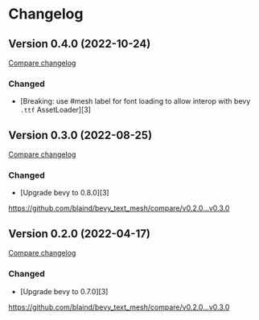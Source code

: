 # Changelog

[git_tag_comparison]: https://github.com/blaind/bevy_text_mesh/compare/v0.4.0...main

## Version 0.4.0 (2022-10-24)

[Compare changelog](https://github.com/blaind/bevy_text_mesh/compare/v0.3.0...v0.4.0)

### Changed

- [Breaking: use #mesh label for font loading to allow interop with bevy `.ttf` AssetLoader][3]

## Version 0.3.0 (2022-08-25)

[Compare changelog](https://github.com/blaind/bevy_text_mesh/compare/v0.3.0...v0.4.0)

### Changed

- [Upgrade bevy to 0.8.0][3]

https://github.com/blaind/bevy_text_mesh/compare/v0.2.0...v0.3.0

## Version 0.2.0 (2022-04-17)

[Compare changelog](https://github.com/blaind/bevy_text_mesh/compare/v0.2.0...v0.3.0)

### Changed

- [Upgrade bevy to 0.7.0][3]

https://github.com/blaind/bevy_text_mesh/compare/v0.2.0...v0.3.0

